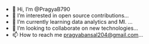 - 👋 Hi, I’m @PragyaB790
- 👀 I’m interested in open source contributions...
- 🌱 I’m currently learning data analytics and Ml. ...
- 💞️ I’m looking to collaborate on new technologies...
- 📫 How to reach me pragyabansal204@gmail.com...

<!---
PragyaB790/PragyaB790 is a ✨ special ✨ repository because its `README.md` (this file) appears on your GitHub profile.
You can click the Preview link to take a look at your changes.
--->
